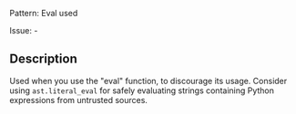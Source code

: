 Pattern: Eval used

Issue: -

## Description

Used when you use the "eval" function, to discourage its usage. Consider using `ast.literal_eval` for safely evaluating strings containing Python expressions from untrusted sources.